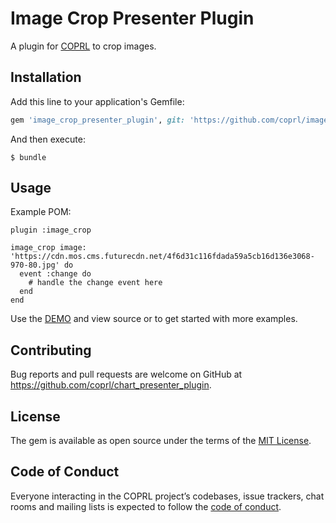 # Image Crop Presenter Plugin

A plugin for [COPRL](http://github.com/coprl/presenters) to crop images.

## Installation

Add this line to your application's Gemfile:

```ruby
gem 'image_crop_presenter_plugin', git: 'https://github.com/coprl/image_crop_presenter_plugin', require: false
```

And then execute:

    $ bundle

## Usage

Example POM:

    plugin :image_crop

    image_crop image: 'https://cdn.mos.cms.futurecdn.net/4f6d31c116fdada59a5cb16d136e3068-970-80.jpg' do
      event :change do
        # handle the change event here
      end
    end

Use the [DEMO](https://coprl-ruby.herokuapp.com/plugins/image_crop) and view source or to get started with more examples.

## Contributing

Bug reports and pull requests are welcome on GitHub at https://github.com/coprl/chart_presenter_plugin.

## License

The gem is available as open source under the terms of the [MIT License](https://opensource.org/licenses/MIT).

## Code of Conduct

Everyone interacting in the COPRL project’s codebases, issue trackers, chat rooms and mailing lists is expected to follow the [code of conduct](https://github.com/coprl/coprl/blob/master/CODE-OF-CONDUCT.md).
